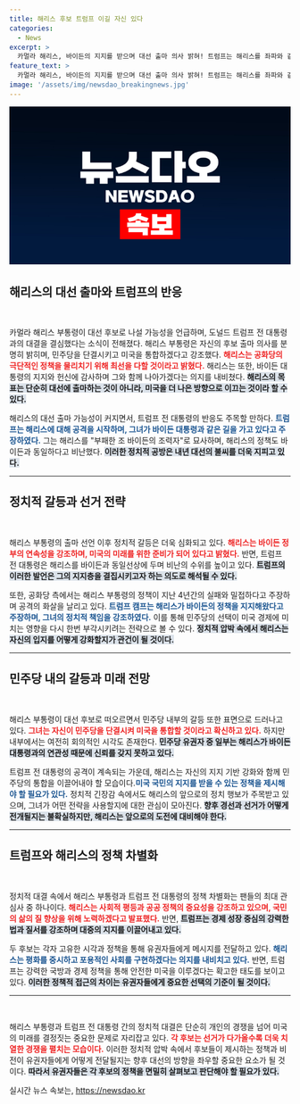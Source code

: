 ```yaml
---
title: 해리스 후보 트럼프 이길 자신 있다
categories:
  - News
excerpt: >
  카멀라 해리스, 바이든의 지지를 받으며 대선 출마 의사 밝혀! 트럼프는 해리스를 좌파와 같은 바이든의 조력자로 공격하며 신경전을 벌이고 있습니다. 과연 누가 미국의 미래를 이끌어갈까요? 클릭해서 자세한 소식을 확인하세요!
feature_text: >
  카멀라 해리스, 바이든의 지지를 받으며 대선 출마 의사 밝혀! 트럼프는 해리스를 좌파와 같은 바이든의 조력자로 공격하며 신경전을 벌이고 있습니다. 과연 누가 미국의 미래를 이끌어갈까요? 클릭해서 자세한 소식을 확인하세요!
image: '/assets/img/newsdao_breakingnews.jpg'
---
```


<p><img src="/assets/img/newsdao_breakingnews.jpg" alt="ranknews 속보" /></p>

<h2 data-ke-size="size26">해리스의 대선 출마와 트럼프의 반응</h2>

<p data-ke-size="size16">&nbsp;</p>

<p>카멀라 해리스 부통령이 대선 후보로 나설 가능성을 언급하며, 도널드 트럼프 전 대통령과의 대결을 결심했다는 소식이 전해졌다. 해리스 부통령은 자신의 후보 출마 의사를 분명히 밝히며, 민주당을 단결시키고 미국을 통합하겠다고 강조했다. <b><span style="color: #ee2323;">해리스는 공화당의 극단적인 정책을 물리치기 위해 최선을 다할 것이라고 밝혔다.</span></b> 해리스는 또한, 바이든 대통령의 지지와 헌신에 감사하며 그와 함께 나아가겠다는 의지를 내비쳤다. <b><span style="background-color: #21538527;">해리스의 목표는 단순히 대선에 출마하는 것이 아니라, 미국을 더 나은 방향으로 이끄는 것이라 할 수 있다.</span></b></p>

<p>해리스의 대선 출마 가능성이 커지면서, 트럼프 전 대통령의 반응도 주목할 만하다. <b><span style="color: #1a5490;">트럼프는 해리스에 대해 공격을 시작하며, 그녀가 바이든 대통령과 같은 길을 가고 있다고 주장하였다.</span></b> 그는 해리스를 "부패한 조 바이든의 조력자"로 묘사하며, 해리스의 정책도 바이든과 동일하다고 비난했다. <b><span style="background-color: #21538527;">이러한 정치적 공방은 내년 대선의 불씨를 더욱 지피고 있다.</span></b></p>

<hr>

<h2 data-ke-size="size26">정치적 갈등과 선거 전략</h2>

<p data-ke-size="size16">&nbsp;</p>

<p>해리스 부통령의 출마 선언 이후 정치적 갈등은 더욱 심화되고 있다. <b><span style="color: #ee2323;">해리스는 바이든 정부의 연속성을 강조하며, 미국의 미래를 위한 준비가 되어 있다고 밝혔다.</span></b> 반면, 트럼프 전 대통령은 해리스를 바이든과 동일선상에 두며 비난의 수위를 높이고 있다. <b><span style="background-color: #21538527;">트럼프의 이러한 발언은 그의 지지층을 결집시키고자 하는 의도로 해석될 수 있다.</span></b></p>

<p>또한, 공화당 측에서는 해리스 부통령의 정책이 지난 4년간의 실패와 밀접하다고 주장하며 공격의 화살을 날리고 있다. <b><span style="color: #1a5490;">트럼프 캠프는 해리스가 바이든의 정책을 지지해왔다고 주장하며, 그녀의 정치적 책임을 강조하였다.</span></b> 이를 통해 민주당의 선택이 미국 경제에 미치는 영향을 다시 한번 부각시키려는 전략으로 볼 수 있다. <b><span style="background-color: #21538527;">정치적 압박 속에서 해리스는 자신의 입지를 어떻게 강화할지가 관건이 될 것이다.</span></b></p>

<hr>

<h2 data-ke-size="size26">민주당 내의 갈등과 미래 전망</h2>

<p data-ke-size="size16">&nbsp;</p>

<p>해리스 부통령이 대선 후보로 떠오르면서 민주당 내부의 갈등 또한 표면으로 드러나고 있다. <b><span style="color: #ee2323;">그녀는 자신이 민주당을 단결시켜 미국을 통합할 것이라고 확신하고 있다.</span></b> 하지만 내부에서는 여전히 회의적인 시각도 존재한다. <b><span style="background-color: #21538527;">민주당 유권자 중 일부는 해리스가 바이든 대통령과의 연관성 때문에 신뢰를 갖지 못하고 있다.</span></b> </p>

<p>트럼프 전 대통령의 공격이 계속되는 가운데, 해리스는 자신의 지지 기반 강화와 함께 민주당의 통합을 이끌어내야 할 모습이다.<b><span style="color: #1a5490;">미국 국민의 지지를 받을 수 있는 정책을 제시해야 할 필요가 있다.</span></b> 정치적 긴장감 속에서도 해리스의 앞으로의 정치 행보가 주목받고 있으며, 그녀가 어떤 전략을 사용할지에 대한 관심이 모아진다. <b><span style="background-color: #21538527;">향후 경선과 선거가 어떻게 전개될지는 불확실하지만, 해리스는 앞으로의 도전에 대비해야 한다.</span></b></p>

<hr>

<h2 data-ke-size="size26">트럼프와 해리스의 정책 차별화</h2>

<p data-ke-size="size16">&nbsp;</p>

<p>정치적 대결 속에서 해리스 부통령과 트럼프 전 대통령의 정책 차별화는 팬들의 최대 관심사 중 하나이다. <b><span style="color: #ee2323;">해리스는 사회적 평등과 공공 정책의 중요성을 강조하고 있으며, 국민의 삶의 질 향상을 위해 노력하겠다고 발표했다.</span></b> 반면, <b><span style="background-color: #21538527;">트럼프는 경제 성장 중심의 강력한 법과 질서를 강조하며 대중의 지지를 이끌어내고 있다.</span></b></p>

<p>두 후보는 각자 고유한 시각과 정책을 통해 유권자들에게 메시지를 전달하고 있다. <b><span style="color: #1a5490;">해리스는 평화를 중시하고 포용적인 사회를 구현하겠다는 의지를 내비치고 있다.</span></b> 반면, 트럼프는 강력한 국방과 경제 정책을 통해 안전한 미국을 이루겠다는 확고한 태도를 보이고 있다. <b><span style="background-color: #21538527;">이러한 정책적 접근의 차이는 유권자들에게 중요한 선택의 기준이 될 것이다.</span></b></p>

<hr>

<p data-ke-size="size16">&nbsp;</p>

<p>해리스 부통령과 트럼프 전 대통령 간의 정치적 대결은 단순히 개인의 경쟁을 넘어 미국의 미래를 결정짓는 중요한 문제로 자리잡고 있다. <b><span style="color: #ee2323;">각 후보는 선거가 다가올수록 더욱 치열한 경쟁을 펼치는 모습이다.</span></b> 이러한 정치적 압박 속에서 후보들이 제시하는 정책과 비전이 유권자들에게 어떻게 전달될지는 향후 대선의 방향을 좌우할 중요한 요소가 될 것이다. <b><span style="background-color: #21538527;">따라서 유권자들은 각 후보의 정책을 면밀히 살펴보고 판단해야 할 필요가 있다.</span></b></p>
실시간 뉴스 속보는, <a href="https://newsdao.kr" rel="dofollow">https://newsdao.kr</a>


